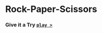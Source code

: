 # Rock-Paper-Scissors

### Give it a Try [`play >`](https://codepen.io/kanhaJI/full/eYVLxBR 'Play')
